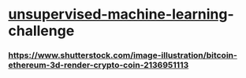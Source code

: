 # [unsupervised-machine-learning](link)-challenge
### https://www.shutterstock.com/image-illustration/bitcoin-ethereum-3d-render-crypto-coin-2136951113
